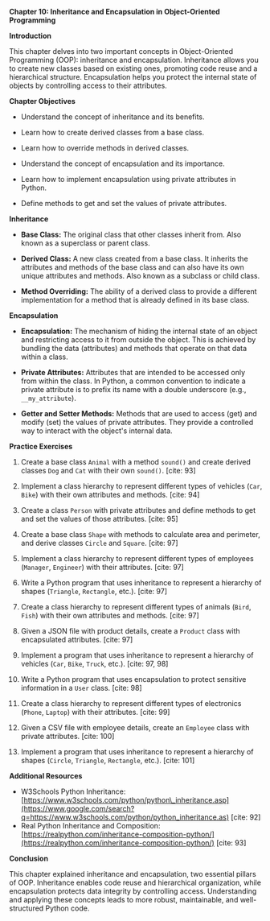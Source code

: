  
**Chapter 10: Inheritance and Encapsulation in Object-Oriented Programming**

**Introduction**

This chapter delves into two important concepts in Object-Oriented Programming (OOP): inheritance and encapsulation. Inheritance allows you to create new classes based on existing ones, promoting code reuse and a hierarchical structure. Encapsulation helps you protect the internal state of objects by controlling access to their attributes.

**Chapter Objectives**

  * Understand the concept of inheritance and its benefits.

  * Learn how to create derived classes from a base class.

  * Learn how to override methods in derived classes.

  * Understand the concept of encapsulation and its importance.

  * Learn how to implement encapsulation using private attributes in Python.

  * Define methods to get and set the values of private attributes.

**Inheritance**

  * **Base Class:** The original class that other classes inherit from. Also known as a superclass or parent class.

  * **Derived Class:** A new class created from a base class. It inherits the attributes and methods of the base class and can also have its own unique attributes and methods. Also known as a subclass or child class.

  * **Method Overriding:** The ability of a derived class to provide a different implementation for a method that is already defined in its base class.

**Encapsulation**

  * **Encapsulation:** The mechanism of hiding the internal state of an object and restricting access to it from outside the object. This is achieved by bundling the data (attributes) and methods that operate on that data within a class.

  * **Private Attributes:** Attributes that are intended to be accessed only from within the class. In Python, a common convention to indicate a private attribute is to prefix its name with a double underscore (e.g., `__my_attribute`).

  * **Getter and Setter Methods:** Methods that are used to access (get) and modify (set) the values of private attributes. They provide a controlled way to interact with the object's internal data.

**Practice Exercises**

1.  Create a base class `Animal` with a method `sound()` and create derived classes `Dog` and `Cat` with their own `sound()`. [cite: 93]

2.  Implement a class hierarchy to represent different types of vehicles (`Car`, `Bike`) with their own attributes and methods. [cite: 94]

3.  Create a class `Person` with private attributes and define methods to get and set the values of those attributes. [cite: 95]

4.  Create a base class `Shape` with methods to calculate area and perimeter, and derive classes `Circle` and `Square`. [cite: 97]

5.  Implement a class hierarchy to represent different types of employees (`Manager`, `Engineer`) with their attributes. [cite: 97]

6.  Write a Python program that uses inheritance to represent a hierarchy of shapes (`Triangle`, `Rectangle`, etc.). [cite: 97]

7.  Create a class hierarchy to represent different types of animals (`Bird`, `Fish`) with their own attributes and methods. [cite: 97]

8.  Given a JSON file with product details, create a `Product` class with encapsulated attributes. [cite: 97]

9.  Implement a program that uses inheritance to represent a hierarchy of vehicles (`Car`, `Bike`, `Truck`, etc.). [cite: 97, 98]

10. Write a Python program that uses encapsulation to protect sensitive information in a `User` class. [cite: 98]

11. Create a class hierarchy to represent different types of electronics (`Phone`, `Laptop`) with their attributes. [cite: 99]

12. Given a CSV file with employee details, create an `Employee` class with private attributes. [cite: 100]

13. Implement a program that uses inheritance to represent a hierarchy of shapes (`Circle`, `Triangle`, `Rectangle`, etc.). [cite: 101]

**Additional Resources**

  * W3Schools Python Inheritance: [https://www.w3schools.com/python/python\_inheritance.asp](https://www.google.com/search?q=https://www.w3schools.com/python/python_inheritance.as) [cite: 92]
  * Real Python Inheritance and Composition: [https://realpython.com/inheritance-composition-python/](https://realpython.com/inheritance-composition-python/) [cite: 93]

**Conclusion**

This chapter explained inheritance and encapsulation, two essential pillars of OOP. Inheritance enables code reuse and hierarchical organization, while encapsulation protects data integrity by controlling access. Understanding and applying these concepts leads to more robust, maintainable, and well-structured Python code.